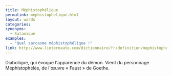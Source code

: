 ```yaml
---
title: Méphistophélique
permalink: mephistophelique.html
layout: words
categories:
synonyms:
  - Satanique
examples:
  - "Quel sarcasme méphistophélique !"
link: http://www.linternaute.com/dictionnaire/fr/definition/mephistophelique/
---
```


Diabolique, qui évoque l'apparence du démon. Vient du personnage Méphistophélès, de l'œuvre « Faust » de Goethe.
